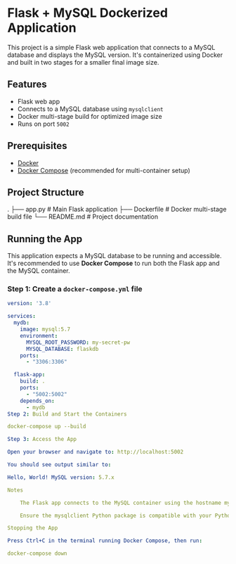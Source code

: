 # Flask + MySQL Dockerized Application

This project is a simple Flask web application that connects to a MySQL database and displays the MySQL version. It's containerized using Docker and built in two stages for a smaller final image size.

## Features

- Flask web app
- Connects to a MySQL database using `mysqlclient`
- Docker multi-stage build for optimized image size
- Runs on port `5002`

## Prerequisites

- [Docker](https://www.docker.com/)
- [Docker Compose](https://docs.docker.com/compose/) (recommended for multi-container setup)

## Project Structure
.
├── app.py # Main Flask application
├── Dockerfile # Docker multi-stage build file
└── README.md # Project documentation

## Running the App

This application expects a MySQL database to be running and accessible. It's recommended to use **Docker Compose** to run both the Flask app and the MySQL container.

### Step 1: Create a `docker-compose.yml` file

```yaml
version: '3.8'

services:
  mydb:
    image: mysql:5.7
    environment:
      MYSQL_ROOT_PASSWORD: my-secret-pw
      MYSQL_DATABASE: flaskdb
    ports:
      - "3306:3306"

  flask-app:
    build: .
    ports:
      - "5002:5002"
    depends_on:
      - mydb
Step 2: Build and Start the Containers

docker-compose up --build

Step 3: Access the App

Open your browser and navigate to: http://localhost:5002

You should see output similar to:

Hello, World! MySQL version: 5.7.x

Notes

    The Flask app connects to the MySQL container using the hostname mydb (as defined in Docker Compose).

    Ensure the mysqlclient Python package is compatible with your Python and MySQL versions.

Stopping the App

Press Ctrl+C in the terminal running Docker Compose, then run:

docker-compose down
